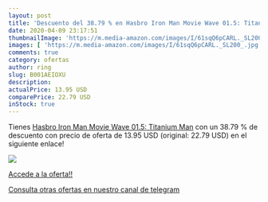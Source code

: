```yaml
---
layout: post
title: 'Descuento del 38.79 % en Hasbro Iron Man Movie Wave 01.5: Titaniu'
date: 2020-04-09 23:17:51
thumbnailImage: 'https://m.media-amazon.com/images/I/61sqQ6pCARL._SL200_.jpg'
images: [ 'https://m.media-amazon.com/images/I/61sqQ6pCARL._SL200_.jpg' ]
comments: true
category: ofertas
author: ring
slug: B001AEIOXU
description:
actualPrice: 13.95 USD
comparePrice: 22.79 USD
inStock: true
---
```


Tienes [Hasbro Iron Man Movie Wave 01.5: Titanium Man](https://www.amazon.com/dp/B001AEIOXU/?tag=redken08-20) con un 38.79 % de descuento con precio de oferta de 13.95 USD (original: 22.79 USD) en el siguiente enlace!

[![](https://m.media-amazon.com/images/I/61sqQ6pCARL._SL200_.jpg)](https://www.amazon.com/dp/B001AEIOXU/?tag=redken08-20)

[Accede a la oferta!!](https://www.amazon.com/dp/B001AEIOXU/?tag=redken08-20)

[Consulta otras ofertas en nuestro canal de telegram](https://t.me/s/ofertas25)
